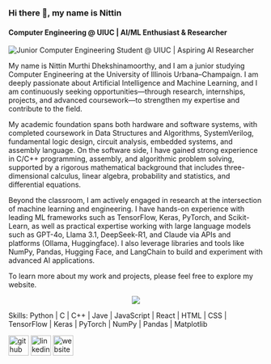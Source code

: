 ### Hi there 👋, my name is Nittin
#### Computer Engineering @ UIUC | AI/ML Enthusiast & Researcher
![Junior Computer Engineering Student @ UIUC | Aspiring AI Researcher](https://www.uillinois.edu/userfiles/Servers/Server_1240/image/header_banner_uiuc.png)

My name is Nittin Murthi Dhekshinamoorthy, and I am a junior studying Computer Engineering at the University of Illinois Urbana–Champaign. I am deeply passionate about Artificial Intelligence and Machine Learning, and I am continuously seeking opportunities—through research, internships, projects, and advanced coursework—to strengthen my expertise and contribute to the field.

My academic foundation spans both hardware and software systems, with completed coursework in Data Structures and Algorithms, SystemVerilog, fundamental logic design, circuit analysis, embedded systems, and assembly language. On the software side, I have gained strong experience in C/C++ programming, assembly, and algorithmic problem solving, supported by a rigorous mathematical background that includes three-dimensional calculus, linear algebra, probability and statistics, and differential equations.

Beyond the classroom, I am actively engaged in research at the intersection of machine learning and engineering. I have hands-on experience with leading ML frameworks such as TensorFlow, Keras, PyTorch, and Scikit-Learn, as well as practical expertise working with large language models such as GPT-4o, Llama 3.1, DeepSeek-R1, and Claude via APIs and platforms (Ollama, Huggingface). I also leverage libraries and tools like NumPy, Pandas, Hugging Face, and LangChain to build and experiment with advanced AI applications.

To learn more about my work and projects, please feel free to explore my website.

<p align="center">
  <a href="https://skillicons.dev">
    <img src="https://skillicons.dev/icons?i=git,kubernetes,docker,c,vim](https://skillicons.dev/iconsi=py,c,py,tensorflow,cpp,pytorch,sklearn,anaconda,aws,sqlite,visualstudio,docker,github,latex,mysql,nodejs,npm,pycharm,html,css" />
  </a>
</p>

Skills: Python | C | C++ | Jave | JavaScript | React | HTML | CSS | TensorFlow | Keras | PyTorch | NumPy | Pandas | Matplotlib

[<img src='https://cdn.jsdelivr.net/npm/simple-icons@3.0.1/icons/github.svg' alt='github' height='40'>](https://github.com/Nittin-murthi)  [<img src='https://cdn.jsdelivr.net/npm/simple-icons@3.0.1/icons/linkedin.svg' alt='linkedin' height='40'>](https://www.linkedin.com/in/nittin-murthi-dhekshinamoorthy-1b4361279/)  [<img src='https://cdn.jsdelivr.net/npm/simple-icons@3.0.1/icons/icloud.svg' alt='website' height='40'>](https://nittin-murthi.github.io/PortfolioWebsite/)  

<!--
![Top Langs](https://github-readme-stats.vercel.app/api/top-langs/?username=nittin-murthi&hide=javascript,css,scss,html,tsx,typescript&theme=tokyonight)

[![Anurag's GitHub stats](https://github-readme-stats.vercel.app/api?username=nittin-murthi)](https://github.com/anuraghazra/github-readme-stats)
-->

<!--
**nittin-murthi/nittin-murthi** is a ✨ _special_ ✨ repository because its `README.md` (this file) appears on your GitHub profile.

Here are some ideas to get you started:

- 🔭 I’m currently working on ...
- 🌱 I’m currently learning ...
- 👯 I’m looking to collaborate on ...
- 🤔 I’m looking for help with ...
- 💬 Ask me about ...
- 📫 How to reach me: ...
- 😄 Pronouns: ...
- ⚡ Fun fact: ...
-->


